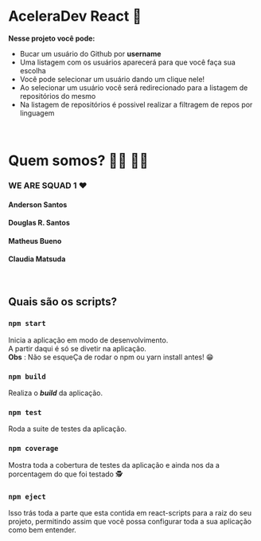 # AceleraDev React 🚀

**Nesse projeto você pode:**

- Bucar um usuário do Github por **username**
- Uma listagem com os usuários aparecerá para que você faça sua escolha
- Você pode selecionar um usuário dando um clique nele!
- Ao selecionar um usuário você será redirecionado para a listagem de repositórios do mesmo
- Na listagem de repositórios é possivel realizar a filtragem de repos por linguagem

<br>

# Quem somos? 👩‍💻 👨‍💻

### WE ARE SQUAD 1  ❤️

#### Anderson Santos
#### Douglas R. Santos 
#### Matheus Bueno 
#### Claudia Matsuda 

<br>

## Quais são os scripts?

### `npm start`

Inicia a aplicação em modo de desenvolvimento.<br>
A partir daqui é só se divetir na aplicação. <br>
**Obs** : Não se esqueÇa de rodar o npm ou yarn install antes! 😁

### `npm build`

Realiza o **_build_** da aplicação.

### `npm test`

Roda a suite de testes da aplicação.

### `npm coverage`

Mostra toda a cobertura de testes da aplicação e ainda nos da a porcentagem do que foi testado 🕵️‍

### `npm eject`

Isso trás toda a parte que esta contida em react-scripts para a raiz do seu projeto, permitindo assim que você possa configurar toda a sua aplicação como bem entender.